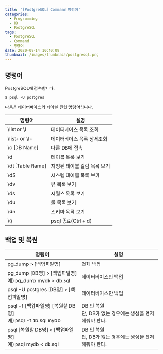 ```yaml
---
title: '[PostgreSQL] Command 명령어'
categories:
  - Programming
  - DB
  - PostgreSQL
tags:
  - PostgreSQL
  - Command
  - 명령어
date: 2020-09-14 10:40:09
thumbnail: /images/thumbnail/postgresql.png
---
```


## 명령어

PostgreSQL에 접속합니다.

```shell
$ psql -U postgres
```

다음은 데이터베이스와 테이블 관련 명령어입니다.

| 명령어           | 설명                         |
| ---------------- | ---------------------------- |
| \list or \l      | 데이터베이스 목록 조회       |
| \list+ or \l+    | 데이터베이스 목록 상세조회   |
| \c [DB Name]     | 다른 DB에 접속               |
| \d               | 테이블 목록 보기             |
| \dt [Table Name] | 지정된 테이블 컬럼 목록 보기 |
| \dS              | 시스템 테이블 목록 보기      |
| \dv              | 뷰 목록 보기                 |
| \ds              | 시퀀스 목록 보기             |
| \du              | 롤 목록 보기                 |
| \dn              | 스키마 목록 보기             |
| \q               | psql 종료(Ctrl + d)          |

## 백업 및 복원

| 명령어                                                         | 설명                                                           |
| -------------------------------------------------------------- | -------------------------------------------------------------- |
| pg_dump > [백업파일명]                                         | 전체 백업                                                      |
| pg_dump [DB명] > [백업파일명]</br>예) pg_dump mydb > db.sql    | 데이터베이스만 백업                                            |
| psql -U postgres [DB명] > [백업파일명]                         | 데이터베이스만 백업                                            |
| psql -f [백업파일명] [복원할 DB명]</br>예) psql -f db.sql mydb | DB 만 복원</br>단, DB가 없는 경우에는 생성을 먼저 해줘야 한다. |
| psql [복원할 DB명] < [백업파일명]</br>예) psql mydb < db.sql   | DB 만 복원</br>단, DB가 없는 경우에는 생성을 먼저 해줘야 한다. |

